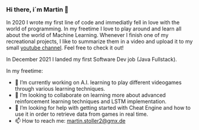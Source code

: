 ### Hi there, i´m Martin 👋
In 2020 I wrote my first line of code and immediatly fell in love with the world of programming. In my freetime I love to play around and learn all about the world of Machine Learning. Whenever I finish one of my recreational projects, I like to summarize them in a video and upload it to my small [youtube channel](https://www.youtube.com/channel/UCq1NfsnK6fKMFnBOQfNLsCw). Feel free to check it out!

In December 2021 I landed my first Software Dev job (Java Fullstack).

In my freetime:
- 🔭 I’m currently working on A.I. learning to play different videogames through various learning techniques.
- 👯 I’m looking to collaborate on learning more about advanced reinforcement learning techniques and LSTM implementation. 
- 🤔 I’m looking for help with getting started with Cheat Engine and how to use it in order to retrieve data from games in real time.
- 📫 How to reach me: martin.stoller2@gmx.de
